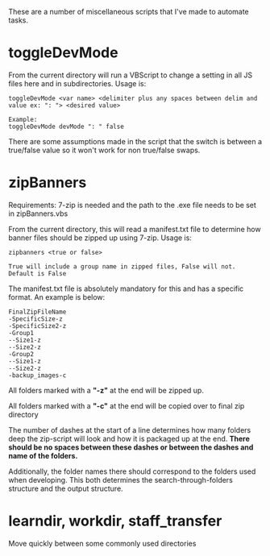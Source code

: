 These are a number of miscellaneous scripts that I've made to automate tasks.

toggleDevMode
=============
From the current directory will run a VBScript to change a setting in all JS files here and in subdirectories. Usage is:
```
toggleDevMode <var name> <delimiter plus any spaces between delim and value ex: ": "> <desired value>

Example:
toggleDevMode devMode ": " false
```
There are some assumptions made in the script that the switch is between a true/false value so it won't work for non true/false swaps.

zipBanners
===========
Requirements:
7-zip is needed and the path to the .exe file needs to be set in zipBanners.vbs 

From the current directory, this will read a manifest.txt file to determine how banner files should be zipped up using 7-zip. Usage is:
```
zipbanners <true or false>

True will include a group name in zipped files, False will not.  Default is False
```
The manifest.txt file is absolutely mandatory for this and has a specific format.  An example is below:
```
FinalZipFileName
-SpecificSize-z
-SpecificSize2-z
-Group1
--Size1-z
--Size2-z
-Group2
--Size1-z
--Size2-z
-backup_images-c
```
All folders marked with a __"-z"__ at the end will be zipped up. 

All folders marked with a __"-c"__ at the end will be copied over to final zip directory

The number of dashes at the start of a line determines how many folders deep the zip-script will look and how it is packaged up at the end.  **There should be no spaces between these dashes or between the dashes and name of the folders.**

Additionally, the folder names there should correspond to the folders used when developing.  This both determines the search-through-folders structure and the output structure.

learndir, workdir, staff_transfer
==========
 Move quickly between some commonly used directories

